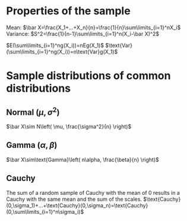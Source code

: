 # Properties of the sample

Mean: $\bar X=\frac{X_1+...+X_n}{n}=\frac{1}{n}\sum\limits_{i=1}^nX_i$
Variance: $S^2=\frac{1}{n-1}\sum\limits_{i=1}^n(X_i-\bar X)^2$

$E(\sum\limits_{i=1}^ng(X_i))=nEg(X_1)$
$\text{Var}(\sum\limits_{i=1}^ng(X_i))=n\text{Var}g(X_1)$

# Sample distributions of common distributions
## Normal $(\mu,\sigma^2)$
$\bar X\sim N\left( \mu, \frac{\sigma^2}{n} \right)$

## Gamma $(\alpha, \beta)$
$\bar X\sim\text{Gamma}\left( n\alpha, \frac{\beta}{n} \right)$

## Cauchy
The sum of a random sample of Cauchy with the mean of 0 results in a Cauchy with the same mean and the sum of the scales.
$\text{Cauchy}(0,\sigma_1)+...+\text{Cauchy}(0,\sigma_n)=\text{Cauchy}(0,\sum\limits_{i=1}^n\sigma_i)$

